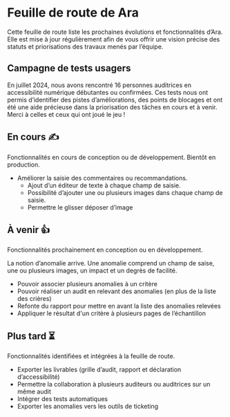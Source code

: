 # Feuille de route de Ara

<p class="fr-text--lg">Cette feuille de route liste les prochaines évolutions et fonctionnalités d’Ara. Elle est mise à jour régulièrement afin de vous offrir une vision précise des statuts et priorisations des travaux menés par l’équipe.</p>

## Campagne de tests usagers
En juillet 2024, nous avons rencontré 16 personnes auditrices en accessibilité numérique débutantes ou confirmées.
Ces tests nous ont permis d’identifier des pistes d’améliorations, des points de blocages et ont été une aide précieuse dans la priorisation des tâches en cours et à venir. Merci à celles et ceux qui ont joué le jeu !

## En cours <span aria-hidden="true">✍</span>
<p class="fr-text--sm mention-grey">Fonctionnalités en cours de conception ou de développement. Bientôt en production.</p>

* Améliorer la saisie des commentaires ou recommandations.
  * Ajout d’un éditeur de texte à chaque champ de saisie.
  * Possibilité d’ajouter une ou plusieurs images dans chaque champ de saisie.
  * Permettre le glisser déposer d’image

## À venir <span aria-hidden="true">👍</span>
<p class="fr-text--sm mention-grey">Fonctionnalités prochainement en conception ou en développement.</p>

La notion d’anomalie arrive. Une anomalie comprend un champ de saise, une ou plusieurs images, un impact et un degrès de facilité. 
* Pouvoir associer plusieurs anomalies à un critère
* Pouvoir réaliser un audit en relevant des anomalies (en plus de la liste des crières)
* Refonte du rapport pour mettre en avant la liste des anomalies relevées
* Appliquer le résultat d'un critère à plusieurs pages de l’échantillon


## Plus tard <span aria-hidden="true">⏳</span>
<p class="fr-text--sm mention-grey">Fonctionnalités identifiées et intégrées à la feuille de route.</p>

* Exporter les livrables (grille d’audit, rapport et déclaration d’accessibilité)
* Permettre la collaboration à plusieurs auditeurs ou auditrices sur un même audit
* Intégrer des tests automatiques
* Exporter les anomalies vers les outils de ticketing


